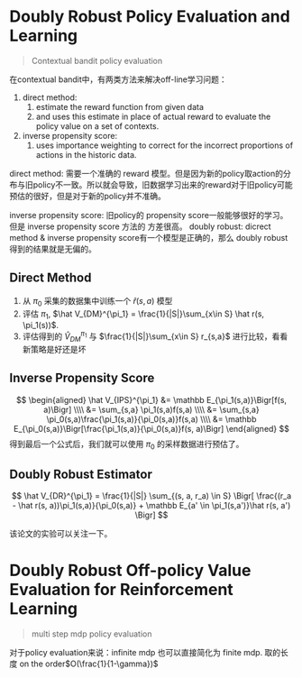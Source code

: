 # Doubly Robust Policy Evaluation and Learning
> Contextual bandit policy evaluation

在contextual bandit中，有两类方法来解决off-line学习问题：
1. direct method: 
	1. estimate the reward function from given data 
	2. and uses this estimate in place of actual reward to evaluate the policy value on a set of contexts.
2. inverse propensity score:
	1. uses importance weighting to correct for the incorrect proportions of actions in the historic data.
  
direct method: 需要一个准确的 reward 模型。但是因为新的policy取action的分布与旧policy不一致。所以就会导致，旧数据学习出来的reward对于旧policy可能预估的很好，但是对于新的policy并不准确。

inverse propensity score: 旧policy的 propensity score一般能够很好的学习。但是 inverse propensity score 方法的 方差很高。
doubly robust: dicrect method & inverse propensity score有一个模型是正确的，那么 doubly robust 得到的结果就是无偏的。

## Direct Method
1. 从 $\pi_0$ 采集的数据集中训练一个 $\hat r(s, a)$ 模型
2. 评估 $\pi_1$, $\hat V_{DM}^{\pi_1} = \frac{1}{|S|}\sum_{x\in S} \hat r(s, \pi_1(s))$.
3. 评估得到的 $\hat V_{DM}^{\pi_1}$ 与 $\frac{1}{|S|}\sum_{x\in S} r_{s,a}$ 进行比较，看看新策略是好还是坏

## Inverse Propensity Score
$$
\begin{aligned}
\hat V_{IPS}^{\pi_1} &= \mathbb E_{\pi_1(s,a)}\Bigr[f(s, a)\Bigr] \\\\
&= \sum_{s,a} \pi_1(s,a)f(s,a) \\\\
&= \sum_{s,a} \pi_0(s,a)\frac{\pi_1(s,a)}{\pi_0(s,a)}f(s,a) \\\\
&= \mathbb E_{\pi_0(s,a)}\Bigr[\frac{\pi_1(s,a)}{\pi_0(s,a)}f(s, a)\Bigr]
\end{aligned}
$$
得到最后一个公式后，我们就可以使用 $\pi_0$ 的采样数据进行预估了。

## Doubly Robust Estimator
$$
\hat V_{DR}^{\pi_1} = \frac{1}{|S|} \sum_{(s, a, r_a) \in S} \Bigr[ \frac{(r_a  - \hat r(s, a))\pi_1(s,a)}{\pi_0(s,a)} + \mathbb E_{a' \in \pi_1(s,a')}\hat r(s, a') \Bigr]
$$

该论文的实验可以关注一下。

# Doubly Robust Off-policy Value Evaluation for Reinforcement Learning
> multi step mdp policy evaluation

对于policy evaluation来说：infinite mdp 也可以直接简化为 finite mdp. 取的长度 on the order$O(\frac{1}{1-\gamma})$
